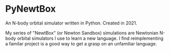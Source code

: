 # PyNewtBox
An N-body orbital simulator written in Python. Created in 2021.

My series of "NewtBox" (or Newton Sandbox) simulations are Newtonian N-body orbital simulators I use to learn a new language. I find reimplementing a familar project is a good way to get a grasp on an unfamiliar language.
